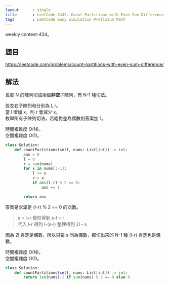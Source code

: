 ```yaml
---
layout      : single
title       : LeetCode 3432. Count Partitions with Even Sum Difference
tags        : LeetCode Easy Simulation PrefixSum Math
---
```

weekly contest-434。

## 題目

<https://leetcode.com/problems/count-partitions-with-even-sum-difference/>

## 解法

長度 N 的陣列切成兩個**非空**子陣列，有 N-1 種切法。  

設左右子陣列和分別為 l, r。  
當 l 增加 x，則 r 會減少 x。  
枚舉所有子陣列切法，若絕對差為偶數則答案加 1。  

時間複雜度 O(N)。  
空間複雜度 O(1)。  

```python
class Solution:
    def countPartitions(self, nums: List[int]) -> int:
        ans = 0
        l = 0
        r = sum(nums)
        for x in nums[:-1]:
            l += x
            r-= x
            if abs(l-r) % 2 == 0:
                ans += 1

        return ans
```

答案是求滿足 (l-r) % 2 == 0 的次數。  

> s = l+r 變形得到 s-l = r  
> 代入 l-r 得到 l-(s-l)
> 整理得到 2l - s  

因為 2l 肯定是偶數，所以只要 s 同為偶數，那切出來的 N-1 種 (l-r) 肯定也是偶數。  

時間複雜度 O(N)。  
空間複雜度 O(1)。  

```python
class Solution:
    def countPartitions(self, nums: List[int]) -> int:
        return len(nums)-1 if sum(nums) % 2 == 0 else 0
```
